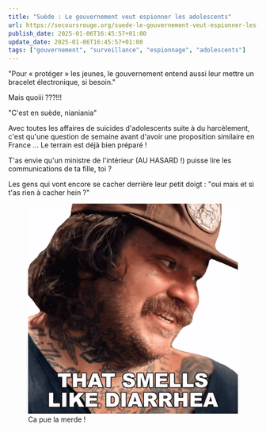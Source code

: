 ```yaml
---
title: "Suède : Le gouvernement veut espionner les adolescents"
url: https://secoursrouge.org/suede-le-gouvernement-veut-espionner-les-adolescents/
publish_date: 2025-01-06T16:45:57+01:00
update_date: 2025-01-06T16:45:57+01:00
tags: ["gouvernement", "surveillance", "espionnage", "adolescents"]
---
```


"Pour « protéger » les jeunes, le gouvernement entend aussi leur mettre un bracelet électronique, si besoin."

Mais quoiii ???!!!

"C'est en suède, nianiania"

Avec toutes les affaires de suicides d'adolescents suite à du harcèlement, c'est qu'une question de semaine avant d'avoir une proposition similaire en France ... Le terrain est déjà bien préparé !

T'as envie qu'un ministre de l'intérieur (AU HASARD !) puisse lire les communications de ta fille, toi ?

Les gens qui vont encore se cacher derrière leur petit doigt : "oui mais et si t'as rien à cacher hein ?"

<figure>
  <img src="/media/images/liens/illustration/2025-01-06/smell-like-shit.png"/>
  <figcaption>Ca pue la merde !</figcaption>
</figure>
